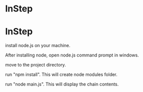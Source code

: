 # InStep
# InStep


install node.js on your machine.

After installing node, open node.js command prompt in windows.

move to the project directory.

run "npm install". This will create node modules folder.

run "node main.js". This will display the chain contents.


